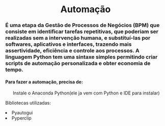 <h1 align = "center"> Automação </h1>

<h3>É uma etapa da Gestão de Processos de Negócios (BPM) que consiste em identificar tarefas repetitivas, que poderiam ser realizadas sem a intervenção humana, e substituí-las por softwares, aplicativos e interfaces, trazendo mais assertividade, eficiência e controle aos processos.
A linguagem Python tem uma sintaxe simples permitindo criar scripts de automação personalizada e obter economia de tempo.</h3> 

<h4>Para fazer a automação, precisa de:</h4>

<ul>Instale o Anaconda Python(ele ja vem com Python e IDE para instalar)</ul>

Bibliotecas utilizadas:

<li>Pyautogui</li>
<li>Pyperclip</li>
